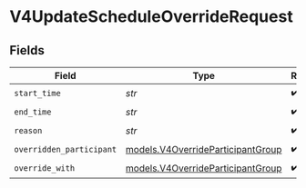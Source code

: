 # V4UpdateScheduleOverrideRequest


## Fields

| Field                                                                        | Type                                                                         | Required                                                                     | Description                                                                  |
| ---------------------------------------------------------------------------- | ---------------------------------------------------------------------------- | ---------------------------------------------------------------------------- | ---------------------------------------------------------------------------- |
| `start_time`                                                                 | *str*                                                                        | :heavy_check_mark:                                                           | N/A                                                                          |
| `end_time`                                                                   | *str*                                                                        | :heavy_check_mark:                                                           | N/A                                                                          |
| `reason`                                                                     | *str*                                                                        | :heavy_check_mark:                                                           | N/A                                                                          |
| `overridden_participant`                                                     | [models.V4OverrideParticipantGroup](../models/v4overrideparticipantgroup.md) | :heavy_check_mark:                                                           | N/A                                                                          |
| `override_with`                                                              | [models.V4OverrideParticipantGroup](../models/v4overrideparticipantgroup.md) | :heavy_check_mark:                                                           | N/A                                                                          |